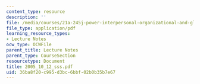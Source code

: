 ```yaml
---
content_type: resource
description: ''
file: /media/courses/21a-245j-power-interpersonal-organizational-and-global-dimensions-fall-2005/36ba8f20c995d3bc6bbf02b0b35b7e67_2005_10_12_sss.pdf
file_type: application/pdf
learning_resource_types:
- Lecture Notes
ocw_type: OCWFile
parent_title: Lecture Notes
parent_type: CourseSection
resourcetype: Document
title: 2005_10_12_sss.pdf
uid: 36ba8f20-c995-d3bc-6bbf-02b0b35b7e67
---
```

